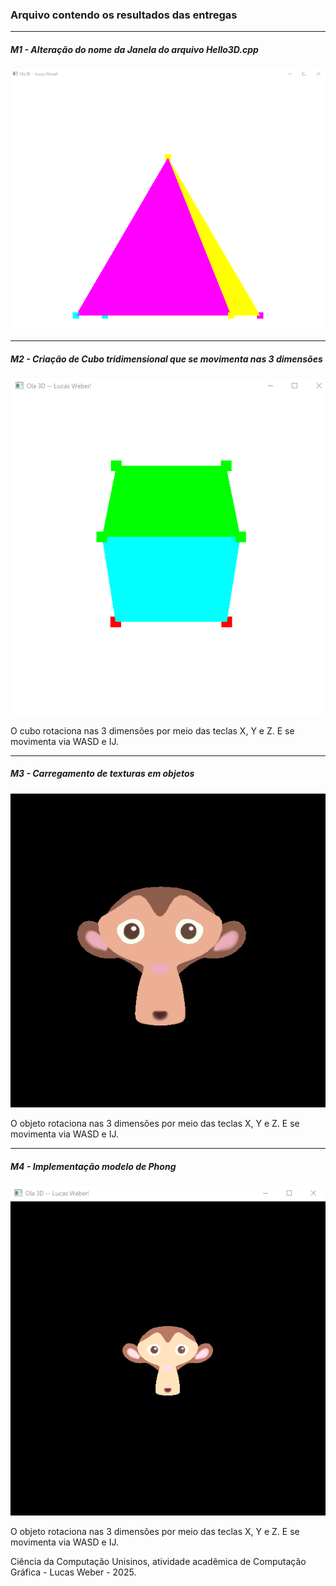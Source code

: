 ### Arquivo contendo os resultados das entregas
---
##### M1 - Alteração do nome da Janela do arquivo Hello3D.cpp

![Alteração do nome da Janela do arquivo Hello3D.cpp](./results/m1-result.png)

---
##### M2 - Criação de Cubo tridimensional que se movimenta nas 3 dimensões

![Criação de Cubo tridimensional](./results/m2-result.png)

O cubo rotaciona nas 3 dimensões por meio das teclas X, Y e Z. E se movimenta via WASD e IJ.

---
##### M3 - Carregamento de texturas em objetos

![Carregamento de texturas](./results/m3-result.png)

O objeto rotaciona nas 3 dimensões por meio das teclas X, Y e Z. E se movimenta via WASD e IJ.

---
##### M4 - Implementação modelo de Phong

![Carregamento de texturas](./results/m4-result.png)

O objeto rotaciona nas 3 dimensões por meio das teclas X, Y e Z. E se movimenta via WASD e IJ.

Ciência da Computação Unisinos, atividade acadêmica de Computação Gráfica - Lucas Weber - 2025.